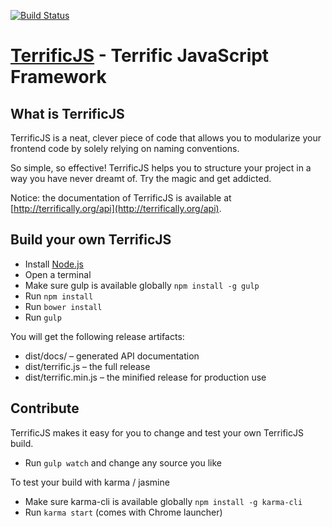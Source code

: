[![Build Status](https://travis-ci.org/brunschgi/terrificjs.svg?branch=develop)](https://travis-ci.org/brunschgi/terrificjs)

[TerrificJS](http://terrifically.org) - Terrific JavaScript Framework
=====================================================================

What is TerrificJS
------------------

TerrificJS is a neat, clever piece of code that allows you to modularize your frontend code by solely relying on naming conventions.

So simple, so effective! TerrificJS helps you to structure your project in a way you have never dreamt of. Try the magic and get addicted.

Notice: the documentation of TerrificJS is available at [http://terrifically.org/api](http://terrifically.org/api).


Build your own TerrificJS
-------------------------
* Install [Node.js](http://nodejs.org/)
* Open a terminal
* Make sure gulp is available globally `npm install -g gulp`
* Run `npm install`
* Run `bower install`
* Run `gulp`

You will get the following release artifacts:

* dist/docs/ – generated API documentation
* dist/terrific.js – the full release
* dist/terrific.min.js – the minified release for production use


Contribute
----------
TerrificJS makes it easy for you to change and test your own TerrificJS build.
* Run `gulp watch` and change any source you like

To test your build with karma / jasmine
* Make sure karma-cli is available globally `npm install -g karma-cli`
* Run `karma start` (comes with Chrome launcher)